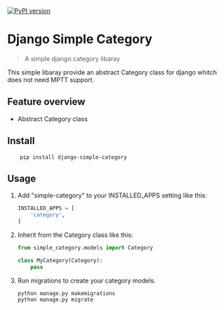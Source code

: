 [![PyPI version](https://badge.fury.io/py/pip.svg)](https://badge.fury.io/py/pip)

# Django Simple Category

> A simple django category libaray

This simple libaray provide an abstract Category class for django whitch does not need MPTT support.

## Feature overview

- Abstract Category class

## Install

```shell
    pip install django-simple-category
```

## Usage

1. Add "simple-category" to your INSTALLED_APPS setting like this:

    ```python
    INSTALLED_APPS = [
        'category',
    ]
    ```

2. Inherit from the Category class like this:

    ```python
    from simple_category.models import Category

    class MyCategory(Category):
        pass
    ```

3. Run migrations to create your category models.

    ```shell
    python manage.py makemigrations
    python manage.py migrate
    ```

